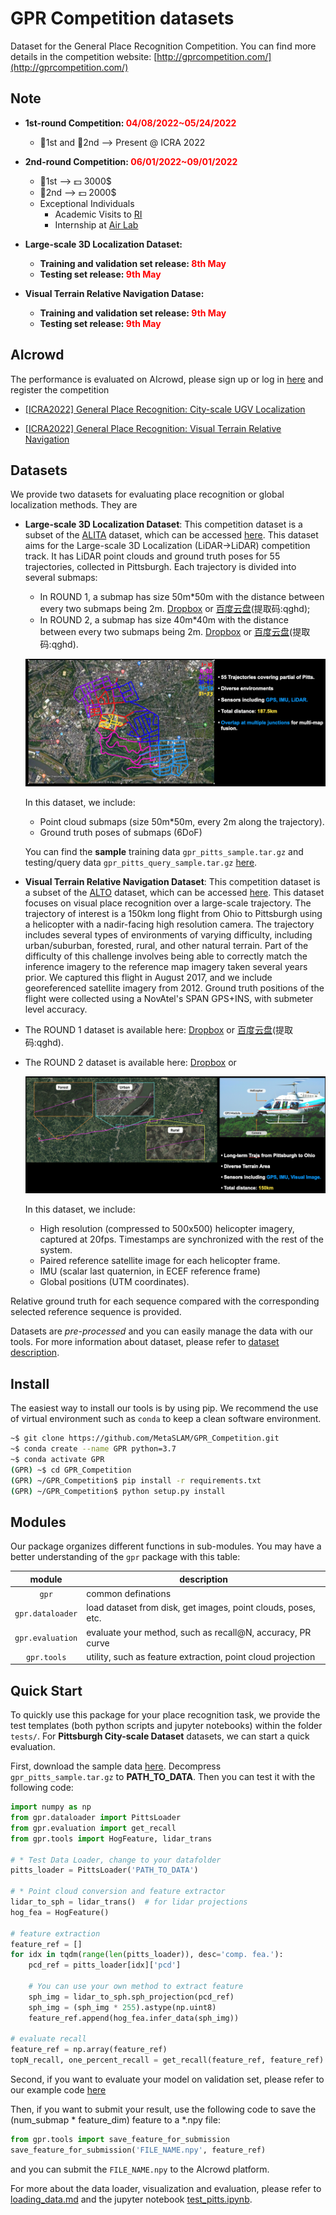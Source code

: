 # GPR Competition datasets

Dataset for the General Place Recognition Competition. You can find more details in the competition website: [http://gprcompetition.com/](http://gprcompetition.com/)

## Note
- **1st-round Competition: <font color=Red>04/08/2022~05/24/2022</font>**
  * :1st_place_medal:1st and :2nd_place_medal:2nd --> Present @ ICRA 2022

- **2nd-round Competition: <font color=Red>06/01/2022~09/01/2022</font>**
  * :1st_place_medal:1st --> :dollar: 3000$
  * :2nd_place_medal:2nd --> :dollar: 2000$
  * Exceptional Individuals 
    * Academic Visits to [RI](https://www.ri.cmu.edu/)
    * Internship at [Air Lab](http://theairlab.org/)

- **Large-scale 3D Localization Dataset:**
  * **Training and validation set release: <font color=Red>8th May</font>**
  * **Testing set release: <font color=Red>9th May</font>**

- **Visual Terrain Relative Navigation Datase:**
  * **Training and validation set release: <font color=Red>9th May</font>**
  * **Testing set release: <font color=Red>9th May</font>**

## AIcrowd
The performance is evaluated on AIcrowd, please sign up or log in [here](https://www.aicrowd.com/) and register the competition

* [[ICRA2022] General Place Recognition: City-scale UGV Localization](https://www.aicrowd.com/challenges/icra2022-general-place-recognition-city-scale-ugv-localization)

* [[ICRA2022] General Place Recognition: Visual Terrain Relative Navigation](https://www.aicrowd.com/challenges/icra2022-general-place-recognition-visual-terrain-relative-navigation)

## Datasets

We provide two datasets for evaluating place recognition or global localization methods. They are

- **Large-scale 3D Localization Dataset**: This competition dataset is a subset of the [ALITA](https://github.com/MetaSLAM/ALITA) dataset, which can be accessed [here](https://github.com/MetaSLAM/ALITA).
This dataset aims for the Large-scale 3D Localization (LiDAR$\rightarrow$LiDAR) competition track. It has LiDAR point clouds and ground truth poses for 55 trajectories, collected in Pittsburgh. Each trajectory is divided into several submaps: 
  * In ROUND 1, a submap has size 50m*50m with the distance between every two submaps being 2m. [Dropbox](https://www.dropbox.com/sh/q1w5dmghbkut553/AAAOCMaELmfHE4NN5cw06QBba?dl=0) or [百度云盘](https://pan.baidu.com/s/1M97bBnSoRhy-56NhAmpf7w)(提取码:qghd); 
  * In ROUND 2, a submap has size 40m*40m with the distance between every two submaps being 2m. [Dropbox](https://www.dropbox.com/sh/mgqypozwz1l8z9x/AABshUNN5lu8sWGVE5CtEhjoa?dl=0) or [百度云盘](https://pan.baidu.com/s/1M97bBnSoRhy-56NhAmpf7w)(提取码:qghd).
    
  ![pitts_large-scale](docs/data_pics/Pittsburgh_City-scale_Dataset.png)

  In this dataset, we include:
  * Point cloud submaps (size 50m*50m, every 2m along the trajectory).
  * Ground truth poses of submaps (6DoF)

  You can find the **sample** training data `gpr_pitts_sample.tar.gz` and testing/query data `gpr_pitts_query_sample.tar.gz` [here](https://sandbox.zenodo.org/record/1033096).

- **Visual Terrain Relative Navigation Dataset**: This competition dataset is a subset of the [ALTO](https://github.com/MetaSLAM/ALTO) dataset, which can be accessed [here](https://github.com/MetaSLAM/ALTO). 
This dataset focuses on visual place recognition over a large-scale trajectory. The trajectory of interest is a 150km long flight from Ohio to Pittsburgh using a helicopter with a nadir-facing high resolution camera. The trajectory includes several types of environments of varying difficulty, including urban/suburban, forested, rural, and other natural terrain.
Part of the difficulty of this challenge involves being able to correctly match the inference imagery to the reference map imagery taken several years prior. We captured this flight in August 2017, and we include georeferenced satellite imagery from 2012.
Ground truth positions of the flight were collected using a NovAtel's SPAN GPS+INS, with submeter level accuracy. 

* The ROUND 1 dataset is available here: [Dropbox](https://www.dropbox.com/sh/q1w5dmghbkut553/AAAOCMaELmfHE4NN5cw06QBba?dl=0) or [百度云盘](https://pan.baidu.com/s/1M97bBnSoRhy-56NhAmpf7w)(提取码:qghd).

* The ROUND 2 dataset is available here: [Dropbox](https://www.dropbox.com/scl/fo/saejbf9qanbfq40k8jo18/h?dl=0&rlkey=l19kx1vzzahifv3n5lkg19n84) or
    
    ![uav_navigation](docs/data_pics/Pitts_Helicopter_Dataset.png)

    In this dataset, we include:
    * High resolution (compressed to 500x500) helicopter imagery, captured at 20fps. Timestamps are synchronized with the rest of the system.
    * Paired reference satellite image for each helicopter frame.
    * IMU (scalar last quaternion, in ECEF reference frame)
    * Global positions (UTM coordinates).

Relative ground truth for each sequence compared with the corresponding selected reference sequence is provided.

Datasets are *pre-processed* and you can easily manage the data with our tools. For more information about dataset, please refer to [dataset description](./docs/dataset_description.md).

## Install

The easiest way to install our tools is by using pip. We recommend the use of virtual environment such as `conda` to keep a clean software environment.

```bash
~$ git clone https://github.com/MetaSLAM/GPR_Competition.git
~$ conda create --name GPR python=3.7
~$ conda activate GPR
(GPR) ~$ cd GPR_Competition
(GPR) ~/GPR_Competition$ pip install -r requirements.txt
(GPR) ~/GPR_Competition$ python setup.py install
```

## Modules

Our package organizes different functions in sub-modules. You may have a better understanding of the `gpr` package with this table:

module | description
:--:   |--
`gpr`|common definations
`gpr.dataloader`|load dataset from disk, get images, point clouds, poses, etc.
`gpr.evaluation`|evaluate your method, such as recall@N, accuracy, PR curve
`gpr.tools`|utility, such as feature extraction, point cloud projection

## Quick Start

To quickly use this package for your place recognition task, we provide the test templates (both python scripts and jupyter notebooks) within the folder `tests/`. For **Pittsburgh City-scale Dataset** datasets, we can start a quick evaluation.

First, download the sample data [here](https://sandbox.zenodo.org/record/1033096). Decompress `gpr_pitts_sample.tar.gz` to **PATH_TO_DATA**. Then you can test it with the following code:

```python
import numpy as np
from gpr.dataloader import PittsLoader
from gpr.evaluation import get_recall
from gpr.tools import HogFeature, lidar_trans

# * Test Data Loader, change to your datafolder
pitts_loader = PittsLoader('PATH_TO_DATA')

# * Point cloud conversion and feature extractor
lidar_to_sph = lidar_trans()  # for lidar projections
hog_fea = HogFeature()

# feature extraction
feature_ref = []
for idx in tqdm(range(len(pitts_loader)), desc='comp. fea.'):
    pcd_ref = pitts_loader[idx]['pcd']

    # You can use your own method to extract feature
    sph_img = lidar_to_sph.sph_projection(pcd_ref)
    sph_img = (sph_img * 255).astype(np.uint8)
    feature_ref.append(hog_fea.infer_data(sph_img))

# evaluate recall
feature_ref = np.array(feature_ref)
topN_recall, one_percent_recall = get_recall(feature_ref, feature_ref)
```

Second, if you want to evaluate your model on validation set, please refer to our example code [here](tests/val_pitts.py)

Then, if you want to submit your result, use the following code to save the (num_submap * feature_dim) feature to a *.npy file:
```python
from gpr.tools import save_feature_for_submission
save_feature_for_submission('FILE_NAME.npy', feature_ref)
```
and you can submit the `FILE_NAME.npy` to the AIcrowd platform.

For more about the data loader, visualization and evaluation, please refer to [loading_data.md](./docs/loading_data.md) and the jupyter notebook [test_pitts.ipynb](./tests/test_pitts.ipynb).
